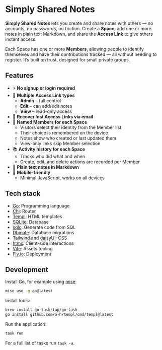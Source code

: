 # Simply Shared Notes

**Simply Shared Notes** lets you create and share notes with others — no accounts, no passwords, no friction.
Create a **Space**, add one or more notes in plain text Markdown, and share the **Access Link** to give others instant access.

Each Space has one or more **Members**, allowing people to identify themselves and have their contributions tracked — all without needing to register. It’s built on trust, designed for small private groups.

## Features

- ⚡️ **No signup or login required**
- 🔑 **Multiple Access Link types**
  - **Admin** – full control
  - **Edit** – can add/edit notes
  - **View** – read-only access
- 📨 **Recover lost Access Links via email**
- 👥 **Named Members for each Space**
  - Visitors select their identity from the Member list
  - Their choice is remembered on the device
  - Notes show who created or last updated them
  - View-only links skip Member selection
- 📚 **Activity history for each Space**
  - Tracks who did what and when
  - Create, edit, and delete actions are recorded per Member
- 📝 **Plain text notes in Markdown**
- 📱 **Mobile-friendly**
  - Minimal JavaScript, works on all devices

## Tech stack

- [Go](https://go.dev/): Programming language
- [Chi](https://go-chi.io): Router
- [Templ](https://templ.guide): HTML templates
- [SQLite](https://www.sqlite.org/): Database
- [sqlc](https://github.com/sqlc-dev/sqlc): Generate code from SQL
- [Dbmate](https://github.com/amacneil/dbmate): Database migrations
- [Tailwind](https://tailwindcss.com/) and [daisyUI](https://daisyui.com/): CSS
- [htmx](https://htmx.org/): Client-side interactions
- [Vite](https://vite.dev/): Assets tooling
- [Fly.io](https://fly.io/): Deployment

## Development

Install Go, for example using [mise](https://mise.jdx.dev/lang/go.html):

```bash
mise use -g go@latest
```

Install tools:

```bash
brew install go-task/tap/go-task
go install github.com/a-h/templ/cmd/templ@latest
```

Run the application:

```bash
task run
```

For a full list of tasks run `task -a`.
